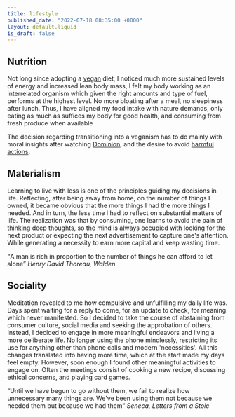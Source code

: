 ```yaml
---
title: lifestyle
published_date: "2022-07-18 08:35:00 +0000"
layout: default.liquid
is_draft: false
---
```


## Nutrition

  Not long since adopting a [vegan](/src/nutrition.html) diet, I noticed much more sustained levels of energy and increased lean body mass, I felt my body working as an interrelated organism which given the right amounts and type of fuel, performs at the highest level. No more bloating after a meal, no sleepiness after lunch. 
  Thus, I have aligned my food intake with nature demands, only eating as much as suffices my body for good health, and consuming from fresh produce when available

  The decision regarding transitioning into a veganism has to do mainly with moral insights after watching [Dominion](https://watchdominion.org), and the desire to avoid [harmful actions](/src/philosophy.html).

## Materialism

Learning to live with less is one of the principles guiding my decisions in life. Reflecting, after being away from home, on the number of things I owned,
it became obvious that the more things I had the more things I needed. And in turn, the less time I had to reflect on substantial matters of life. The realization was that by consuming, one learns to avoid the pain of thinking deep thoughts, so the mind is always occupied with looking for the next product or expecting the next advertisement to capture one's attention. While generating a necessity to earn more capital and keep wasting time.

<q>A man is rich in proportion to the number of things he can afford to let alone</q>
<cite>Henry David Thoreau, Walden</cite>

## Sociality

Meditation revealed to me how compulsive and unfulfilling my daily life was. Days spent waiting for a reply to come, for an update to check, for meaning which never manifested. So I decided to take the course of abstaining from consumer culture, social media and seeking the approbation of others. Instead, I decided to engage in more meaningful endeavors and living a more deliberate life. No longer using the phone mindlessly, restricting its use for anything other than phone calls and modern 'necessities'. All this changes translated into having more time, which at the start made my days feel empty. However, soon enough I found other meaningful activities to engage on. Often the meetings consist of cooking a new recipe, discussing ethical concerns, and playing card games.

<q>Until we have begun to go without them, we fail to realize how unnecessary many things are. We've been using them not because we needed them but because we had them</q>
<cite>Seneca, Letters from a Stoic</cite>

